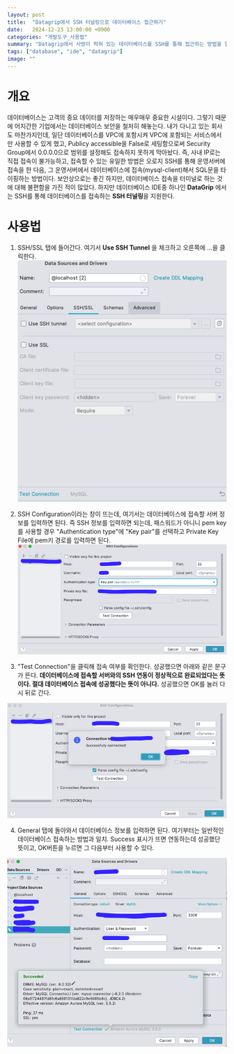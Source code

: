```yaml
---
layout: post
title:  "Datagrip에서 SSH 터널링으로 데이터베이스 접근하기"
date:   2024-12-23 13:00:00 +0900
categories: "개발도구_사용법"
summary: "Datagrip에서 사방이 막혀 있는 데이터베이스를 SSH를 통해 접근하는 방법을 알아보자."
tags: ["database", "ide", "datagrip"]
image: ""
---
```


# 개요

데이터베이스는 고객의 중요 데이터를 저장하는 매우매우 중요한 시설이다. 그렇기 때문에 어지간한 기업에서는 데이터베이스 보안을 철처히 해놓는다. 내가 다니고 있는 회사도 마찬가지인데,
일단 데이터베이스를 VPC에 포함시켜 VPC에 포함되는 서비스에서만 사용할 수 있게 했고, Publicy accessible을 False로 세팅함으로써 Security Group에서 0.0.0.0으로 범위를 설정해도 접속하지 못하게 막아놨다. 즉, 사내 IP로는 직접 접속이 불가능하고, 접속할 수 있는 유일한 방법은 오로지 SSH를 통해 운영서버에 접속을 한 다음, 그 운영서버에서 데이터베이스에 접속(mysql-client)해서 SQL문을 타이핑하는 방법이다. 보안상으로는 좋긴 하지만, 데이터베이스 접속을 터미널로 하는 것에 대해 불편함을 가진 적이 많았다. 하지만 데이터베이스 IDE중 하나인 **DataGrip** 에서는 SSH를 통해 데이터베이스를 접속하는 **SSH 터널링**을 지원한다.


# 사용법

1. SSH/SSL 탭에 들어간다. 여기서 **Use SSH Tunnel** 을 체크하고 오른쪽에 ...을 클릭한다.
![1](/assets/img/20241223/1.png)

2. SSH Configuration이라는 창이 뜨는데, 여기서는 데이터베이스에 접속할 서버 정보를 입력하면 된다. 즉 SSH 정보를 입력하면 되는데, 패스워드가 아니니 pem key를 사용할 경우 "Authentication type"에 "Key pair"를 선택하고 Private Key File에 pem키 경로를 입력하면 된다.
![2](/assets/img/20241223/2.png)

3. "Test Connection"을 클릭해 접속 여부를 확인한다. 성공했으면 아래와 같은 문구가 뜬다. **데이터베이스에 접속할 서버와의 SSH 연동이 정상적으로 완료되었다는 뜻이다. 절대 데이터베이스 접속에 성공했다는 뜻이 아니다.** 성공했으면 OK를 눌러 다시 뒤로 간다.

![3](/assets/img/20241223/3.png)


4. General 탭에 돌아와서 데이터베이스 정보를 입력하면 된다. 여기부터는 일반적인 데이터베이스 접속하는 방법과 일치. Success 표시가 뜨면 연동하는데 성공했단 뜻이고, OK버튼을 누르면 그 다음부터 사용할 수 있다.
   
![4](/assets/img/20241223/4.png)
